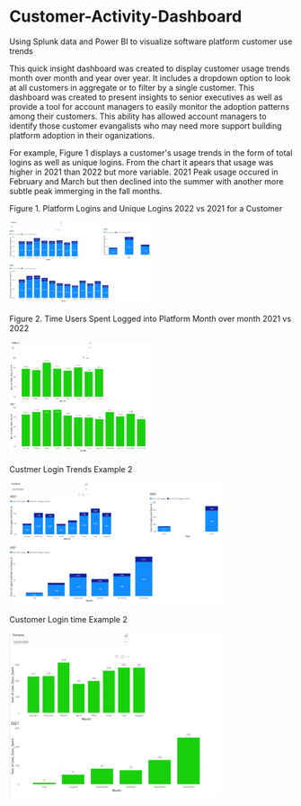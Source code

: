 # Customer-Activity-Dashboard
Using Splunk data and Power BI to visualize software platform customer use trends

This quick insight dashboard was created to display customer usage trends month over month and year over year. It includes a dropdown option to look at all customers in aggregate or to filter by a single customer. This dashboard was created to present insights to senior executives as well as provide a tool for account managers to easily monitor the adoption patterns among their customers. This ability has allowed account managers to identify those customer evangalists who may need more support building platform adoption in their oganizations. 

For example, Figure 1 displays a customer's usage trends in the form of total logins as well as unique logins. From the chart it apears that usage was higher in 2021 than 2022 but more variable. 2021 Peak usage occured in February and March but then declined into the summer with another more subtle peak immerging in the fall months. 


Figure 1. Platform Logins and Unique Logins 2022 vs 2021 for a Customer

<img src="Resources/logins-2.png" width=50%>



Figure 2. Time Users Spent Logged into Platform Month over month 2021 vs 2022

<img src="Resources/user_time.png" width=50%>



Custmer Login Trends Example 2

<img src="Resources/login_ex_2.png" width=75%>



Customer Login time Example 2

<img src="Resources/ex_2_user_time.png" width=75%>

